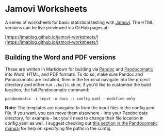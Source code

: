 # Jamovi Worksheets

A series of worksheets for basic statistical testing with [Jamovi](https://www.jamovi.org/). The HTML versions can be live previewed via GitHub pages at:

[https://jmablog.github.io/jamovi-worksheets/](https://jmablog.github.io/jamovi-worksheets/)

## Building the Word and PDF versions

These are written in Markdown for building via [Pandoc](https://pandoc.org/) and [Pandocomatic](https://heerdebeer.org/Software/markdown/pandocomatic/) into Word, HTML, and PDF formats. To do so, make sure Pandoc and Pandocomatic are installed, then in the terminal navigate into the project directory and either run `./build.sh` or, if you'd like to customise the build location, the full Pandocomatic command:

```
pandocomatic -i input -o docs -c config.yaml --modified-only
```

**Note:** The templates are navigated to from the input files in the config.yaml file. If you want, you can move them elsewhere - into your Pandoc data directory, for example - but you'll need to change their file location in config.yaml as well. I suggest checking out [this section in the Pandocomatic manual](https://heerdebeer.org/Software/markdown/pandocomatic/#specifying-paths) for help on specifying file paths in the config.